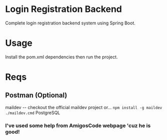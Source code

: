 # Login Registration Backend 

Complete login registration backend system using Spring Boot.
 # Usage
Install the pom.xml dependencies then run the project.

# Reqs
## Postman (Optional)
maildev -- checkout the official maildev project or...
`npm install -g maildev` 
`./maildev.cmd`
PostgreSQL

### I've used some help from AmigosCode webpage 'cuz he is good!
